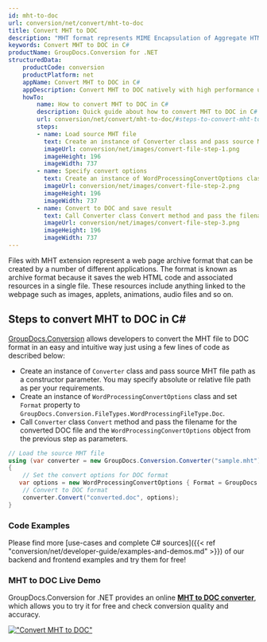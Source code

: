 ```yaml
---
id: mht-to-doc
url: conversion/net/convert/mht-to-doc
title: Convert MHT to DOC
description: "MHT format represents MIME Encapsulation of Aggregate HTML with .mht extension. Learn how to convert MHT to DOC file programmatically in C# language using GroupDocs.Conversion for .NET library."
keywords: Convert MHT to DOC in C#
productName: GroupDocs.Conversion for .NET
structuredData:
    productCode: conversion
    productPlatform: net
    appName: Convert MHT to DOC in C#
    appDescription: Convert MHT to DOC natively with high performance using C# language and server side GroupDocs.Conversion for .NET APIs, without the use of any software like Microsoft or Open Office.
    howTo:
        name: How to convert MHT to DOC in C# 
        description: Quick guide about how to convert MHT to DOC in C# with high performance and accuracy.
        url: conversion/net/convert/mht-to-doc/#steps-to-convert-mht-to-doc-in-c
        steps:
        - name: Load source MHT file 
          text: Create an instance of Converter class and pass source MHT file path as a constructor parameter. You may specify absolute or relative file path as per your requirements. 
          imageUrl: conversion/net/images/convert-file-step-1.png
          imageHeight: 196
          imageWidth: 737
        - name: Specify convert options 
          text: Create an instance of WordProcessingConvertOptions class.
          imageUrl: conversion/net/images/convert-file-step-2.png
          imageHeight: 196
          imageWidth: 737
        - name: Convert to DOC and save result 
          text: Call Converter class Convert method and pass the filename for the converted HTML file and the WordProcessingConvertOptions object from the previous step as parameters.
          imageUrl: conversion/net/images/convert-file-step-3.png
          imageHeight: 196
          imageWidth: 737
---
```


Files with MHT extension represent a web page archive format that can be created by a number of different applications. The format is known as archive format because it saves the web HTML code and associated resources in a single file. These resources include anything linked to the webpage such as images, applets, animations, audio files and so on.

## Steps to convert MHT to DOC in C#

[GroupDocs.Conversion](https://products.groupdocs.com/conversion/net) allows developers to convert the MHT file to DOC format in an easy and intuitive way just using a few lines of code as described below:

* Create an instance of `Converter` class and pass source MHT file path as a constructor parameter. You may specify absolute or relative file path as per your requirements. 
* Create an instance of `WordProcessingConvertOptions` class and set `Format` property to `GroupDocs.Conversion.FileTypes.WordProcessingFileType.Doc`.
* Call `Converter` class `Convert` method and pass the filename for the converted DOC file and the `WordProcessingConvertOptions` object from the previous step as parameters.

```csharp
// Load the source MHT file
using (var converter = new GroupDocs.Conversion.Converter("sample.mht"))
{
    // Set the convert options for DOC format
   var options = new WordProcessingConvertOptions { Format = GroupDocs.Conversion.FileTypes.WordProcessingFileType.Doc };
    // Convert to DOC format
    converter.Convert("converted.doc", options);
}
```

### Code Examples

Please find more [use-cases and complete C# sources]({{< ref "conversion/net/developer-guide/examples-and-demos.md" >}}) of our backend and frontend examples and try them for free!

### MHT to DOC Live Demo

GroupDocs.Conversion for .NET provides an online [**MHT to DOC converter**](https://products.groupdocs.app/conversion/mht-to-doc), which allows you to try it for free and check conversion quality and accuracy.

[!["Convert MHT to DOC"](conversion/net/images/convert-to-doc/convert-mht-to-doc.png)](https://products.groupdocs.app/conversion/mht-to-doc)